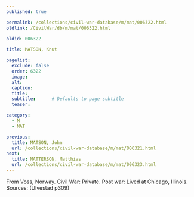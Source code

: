 ```yaml
---
published: true

permalink: /collections/civil-war-database/m/mat/006322.html
oldlink: /CivilWar/db/m/mat/006322.html

oldid: 006322

title: MATSON, Knut

pagelist:
  exclude: false
  order: 6322
  image: 
  alt:
  caption:
  title:
  subtitle:      # Defaults to page subtitle
  teaser:

category: 
  - M 
  - MAT

previous:
  title: MATSON, John
  url: /collections/civil-war-database/m/mat/006321.html  
next:
  title: MATTERSON, Matthias
  url: /collections/civil-war-database/m/mat/006323.html   
---
```

From Voss, Norway. Civil War: Private. Post war: Lived at Chicago, Illinois. Sources: (Ulvestad p309)